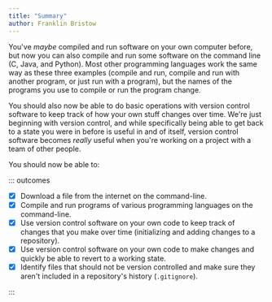 ```yaml
---
title: "Summary"
author: Franklin Bristow
---
```


You've *maybe* compiled and run software on your own computer before, but now
you can also compile and run some software on the command line (C, Java, and
Python). Most other programming languages work the same way as these three
examples (compile and run, compile and run with another program, or just run
with a program), but the names of the programs you use to compile or run the
program change.

You should also now be able to do basic operations with version control software
to keep track of how your own stuff changes over time. We're just beginning with
version control, and while specifically being able to get back to a state you
were in before is useful in and of itself, version control software becomes
*really* useful when you're working on a project with a team of other people.

You should now be able to:

::: outcomes

* [X] Download a file from the internet on the command-line.
* [X] Compile and run programs of various programming languages on the command-line.
* [X] Use version control software on your own code to keep track of changes that
  you make over time (initializing and adding changes to a repository).
* [X] Use version control software on your own code to make changes and quickly be
  able to revert to a working state.
* [X] Identify files that should not be version controlled and make sure they aren't
  included in a repository's history (`.gitignore`).

:::

